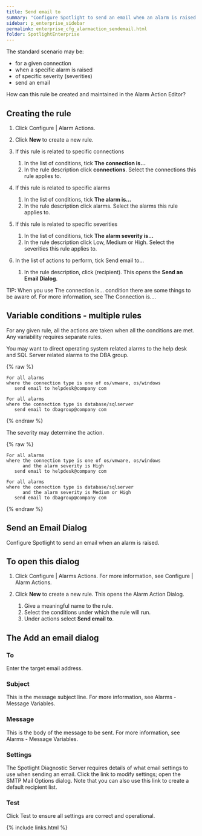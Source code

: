 ```yaml
---
title: Send email to
summary: "Configure Spotlight to send an email when an alarm is raised."
sidebar: p_enterprise_sidebar
permalink: enterprise_cfg_alarmaction_sendemail.html
folder: SpotlightEnterprise
---
```




The standard scenario may be:
* for a given connection
* when a specific alarm is raised
* of specific severity (severities)
* send an email

How can this rule be created and maintained in the Alarm Action Editor?



## Creating the rule

1. Click Configure \| Alarm Actions.
2. Click **New** to create a new rule.
3. If this rule is related to specific connections

   1. In the list of conditions, tick **The connection is...**
   2. In the rule description click **connections**. Select the connections this rule applies to.

4. If this rule is related to specific alarms

   1. In the list of conditions, tick **The alarm is...**
   2. In the rule description click alarms. Select the alarms this rule applies to.

5. If this rule is related to specific severities

   1. In the list of conditions, tick **The alarm severity is...**
   2. In the rule description click Low, Medium or High. Select the severities this rule applies to.

6. In the list of actions to perform, tick Send email to...

   1. In the rule description, click (recipient). This opens the **Send an Email Dialog**.


TIP: When you use The connection is... condition there are some things to be aware of. For more information, see The Connection is….


## Variable conditions - multiple rules

For any given rule, all the actions are taken when all the conditions are met. Any variability requires separate rules.

You may want to direct operating system related alarms to the help desk and SQL Server related alarms to the DBA group.

{% raw %}
```
For all alarms
where the connection type is one of os/vmware, os/windows
   send email to helpdesk@company com

For all alarms
where the connection type is database/sqlserver
   send email to dbagroup@company com
```
{% endraw %}

The severity may determine the action.


{% raw %}
```
For all alarms
where the connection type is one of os/vmware, os/windows
      and the alarm severity is High
   send email to helpdesk@company com

For all alarms
where the connection type is database/sqlserver
      and the alarm severity is Medium or High
   send email to dbagroup@company com
```
{% endraw %}

## Send an Email Dialog

Configure Spotlight to send an email when an alarm is raised.

## To open this dialog

1. Click Configure \| Alarms Actions. For more information, see Configure \| Alarm Actions.
2. Click **New** to create a new rule. This opens the Alarm Action Dialog.

   1. Give a meaningful name to the rule.
   2. Select the conditions under which the rule will run.
   3. Under actions select **Send email to**.


## The Add an email dialog


### To

Enter the target email address.

### Subject

This is the message subject line. For more information, see Alarms - Message Variables.

### Message

This is the body of the message to be sent. For more information, see Alarms - Message Variables.

### Settings

The Spotlight Diagnostic Server requires details of what email settings to use when sending an email. Click the link to modify settings; open the SMTP Mail Options dialog. Note that you can also use this link to create a default recipient list.

### Test

Click Test to ensure all settings are correct and operational.




{% include links.html %}
